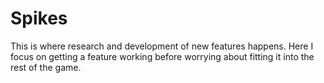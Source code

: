 # Spikes

This is where research and development of new features happens. Here I focus on getting a feature working before worrying about fitting it into the rest of the game.